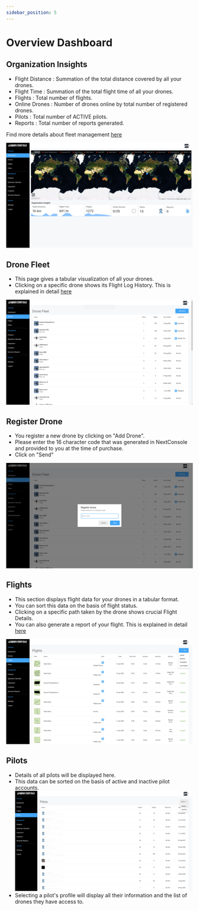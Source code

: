 ```yaml
---
sidebar_position: 5
---
```


# Overview Dashboard

## Organization Insights

- Flight Distance : Summation of the total distance covered by all your drones.
- Flight Time : Summation of the total flight time of all your drones.
- Flights : Total number of flights.
- Online Drones : Number of drones online by total number of registered drones.
- Pilots : Total number of ACTIVE pilots.
- Reports : Total number of reports generated.

Find more details about fleet management [here](/docs/next-console/features/fleet-management.md)  

![Dashboard](img/dashboard.png)

## Drone Fleet

- This page gives a tabular visualization of all your drones.
- Clicking on a specific drone shows its Flight Log History. This is explained in detail [here](/docs/next-console/features/flight-log-history.md)

![Drones](img/drones.png)

## Register Drone

- You register a new drone by clicking on "Add Drone".
- Please enter the 16 character code that was generated in NextConsole and provided to you at the time of purchase.
- Click on "Send"

![Drones](img/register-drone.png)

## Flights

- This section displays flight data for your drones in a tabular format.
- You can sort this data on the basis of flight status.
- Clicking on a specific path taken by the drone shows crucial Flight Details.
- You can also generate a report of your flight. This is explained in detail [here](/docs/next-console/features/report.md)

![Flights](img/flights.png)

## Pilots

- Details of all pilots will be displayed here.
- This data can be sorted on the basis of active and inactive pilot accounts.
![Pilot Profile](img/pilot-profile.png)
- Selecting a pilot's profile will display all their information and the list of drones they have access to.
